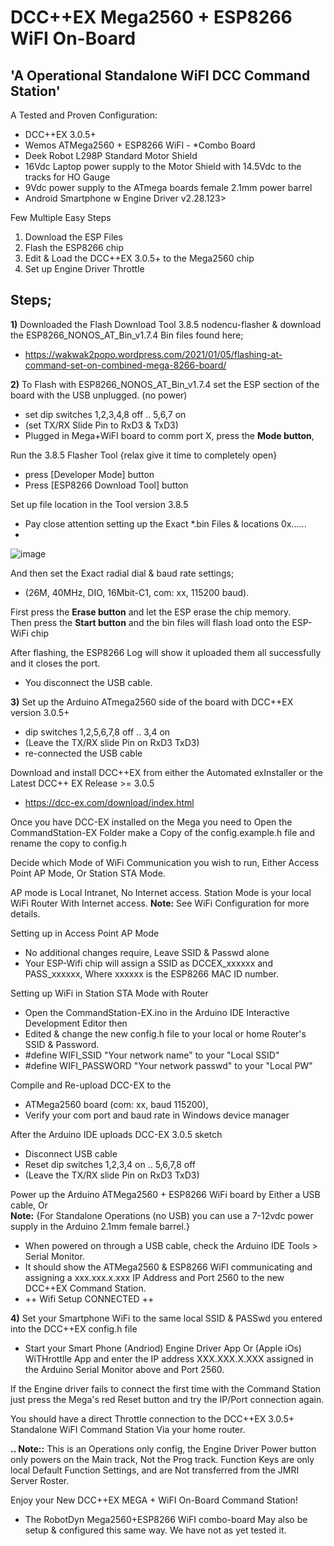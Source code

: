 DCC++EX Mega2560 + ESP8266 WiFI On-Board
========================================
'A Operational Standalone WiFI DCC Command Station'
---------------------------------------------------

A Tested and Proven Configuration:
 - DCC++EX  3.0.5+
- Wemos ATMega2560 + ESP8266 WiFI - *Combo Board
- Deek Robot L298P Standard Motor Shield 
- 16Vdc Laptop power supply to the Motor Shield with 14.5Vdc to the tracks for HO Gauge
- 9Vdc power supply to the ATmega boards female 2.1mm power barrel
- Android Smartphone w Engine Driver v2.28.123>

Few Multiple Easy Steps 
 1) Download the ESP Files
 2) Flash the ESP8266 chip
 3) Edit & Load the DCC++EX 3.0.5+ to the Mega2560 chip
 4) Set up Engine Driver Throttle

Steps;
------
**1)** Downloaded the Flash Download Tool 3.8.5 nodencu-flasher & download the ESP8266_NONOS_AT_Bin_v1.7.4 Bin files found here;
 -   https://wakwak2popo.wordpress.com/2021/01/05/flashing-at-command-set-on-combined-mega-8266-board/


**2)** To Flash with ESP8266_NONOS_AT_Bin_v1.7.4 set the ESP section of the board with the USB unplugged. (no power)
 -  set dip switches 1,2,3,4,8 off .. 5,6,7 on
 -  (set TX/RX Slide Pin to RxD3 & TxD3)
 -  Plugged in Mega+WiFI board to comm port X, press the **Mode button**,

Run the 3.8.5 Flasher Tool {relax give it time to completely open}
- press [Developer Mode] button
- Press [ESP8266 Download Tool] button

Set up file location in the Tool version 3.8.5
- Pay close attention setting up the Exact *.bin Files & locations 0x......
- 
![image](https://user-images.githubusercontent.com/16595156/111919890-7f2cc280-8a62-11eb-8f08-64cf482e2df3.png)

And then set the Exact radial dial & baud rate settings;
- (26M, 40MHz, DIO, 16Mbit-C1, com: xx, 115200 baud).

First press the **Erase button** and let the ESP erase the chip memory.   
Then press the **Start button** and the bin files will flash load onto the ESP-WiFi chip

After flashing, the ESP8266 Log will show it uploaded them all successfully and it closes the port.
- You disconnect the USB cable.


**3)** Set up the Arduino ATmega2560 side of the board with DCC++EX version 3.0.5+
- dip switches 1,2,5,6,7,8 off .. 3,4 on
- (Leave the TX/RX slide Pin on RxD3 TxD3)
- re-connected the USB cable

Download and install DCC++EX from either the Automated exInstaller or the Latest DCC++ EX Release >= 3.0.5
- https://dcc-ex.com/download/index.html

Once you have DCC-EX installed on the Mega you need to Open the CommandStation-EX Folder make a Copy of the config.example.h file and rename the copy to config.h

Decide which Mode of WiFi Communication you wish to run, Either Access Point AP Mode, Or Station STA Mode.

AP mode is Local Intranet, No Internet access.  Station Mode is your local WiFi Router With Internet access.
**Note:**  See WiFi Configuration for more details.

Setting up in Access Point AP Mode
- No additional changes require, Leave SSID & Passwd alone
- Your ESP-Wifi chip will assign a SSID as DCCEX_xxxxxx and PASS_xxxxxx, Where xxxxxx is the ESP8266 MAC ID number.

Setting up WiFi in Station STA Mode with Router
- Open the CommandStation-EX.ino in the Arduino IDE Interactive Development Editor then
- Edited & change the new config.h file to your local or home Router's SSID & Password.
- #define WIFI_SSID "Your network name" to your "Local SSID"
- #define WIFI_PASSWORD "Your network passwd" to your "Local PW" 

Compile and Re-upload DCC-EX to the
- ATMega2560 board (com: xx, baud 115200),
- Verify your com port and baud rate in Windows device manager

After the Arduino IDE uploads DCC-EX 3.0.5 sketch
- Disconnect USB cable
- Reset dip switches 1,2,3,4 on .. 5,6,7,8 off
- (Leave the TX/RX slide Pin on RxD3 TxD3)

Power up the Arduino ATMega2560 + ESP8266 WiFi board by Either a USB cable, Or  
  **Note:** {For Standalone Operations (no USB) you can use a 7-12vdc power supply in the Arduino 2.1mm female barrel.}

- When powered on through a USB cable, check the Arduino IDE Tools > Serial Monitor.
- It should show the ATMega2560 & ESP8266 WiFI communicating and assigning a xxx.xxx.x.xxx IP Address and Port 2560 to the new DCC++EX Command Station.
- ++ Wifi Setup CONNECTED ++


**4)** Set your Smartphone WiFi to the same local SSID & PASSwd you entered into the DCC++EX config.h file
- Start your Smart Phone (Andriod) Engine Driver App Or (Apple iOs) WiTHrottlle App and enter the IP address XXX.XXX.X.XXX assigned in the Arduino Serial Monitor above and Port 2560.


If the Engine driver fails to connect the first time with the Command Station just press the Mega's red Reset button and try the IP/Port connection again.

You should have a direct Throttle connection to the DCC++EX 3.0.5+ Standalone WiFI Command Station Via your home router.

**.. Note::** This is an Operations only config, the Engine Driver Power button only powers on the Main track, Not the Prog track. Function Keys are only local Default Function Settings, and are Not transferred from the JMRI Server Roster.

 Enjoy your New DCC++EX MEGA + WiFI On-Board Command Station!

* The RobotDyn Mega2560+ESP8266 WiFI combo-board May also be setup & configured this same way. We have not as yet tested it.
